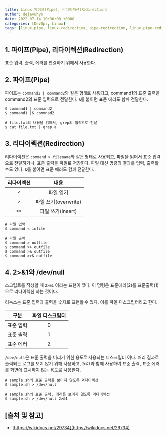 ```yaml
---
title: Linux 파이프(Pipe), 리다이렉션(Redirection)
author: dejavuhyo
date: 2022-07-14 10:30:00 +0900
categories: [DevOps, Linux]
tags: [linux-pipe, linux-redirection, pipe-redirection, linux-pipe-redirection, linux-파이프, linux-리다이렉션, linux-shell-script, 파이프, 리다이렉션, 리눅스-파이프, 리눅스-리다이렉션, 리눅스, 리눅스-쉘-스크립트]
---
```


## 1. 파이프(Pipe), 리다이렉션(Redirection)
표준 입력, 출력, 에러를 연결하기 위해서 사용한다.

## 2. 파이프(Pipe)
파이프는 `command1 | command2`와 같은 형태로 사용되고, command1의 표준 출력을 command2의 표준 입력으로 전달한다. `&`를 붙이면 표준 에러도 함께 전달한다.

```shell
$ command1 | command2
$ command1 |& commnad2

# file.txt의 내용을 읽어서, grep의 입력으로 전달
$ cat file.txt | grep a
```

## 3. 리다이렉션(Redirection)
리다이렉션은 `command > filename`와 같은 형태로 사용되고, 파일을 읽어서 표준 입력으로 전달하거나, 표준 출력을 파일로 저장한다. 파일 대신 명령의 결과를 입력, 출력할 수도 있다. `&`를 붙이면 표준 에러도 함께 전달한다.

| 리다이렉션 | 내용 |
|:-----:|:-----:|
| `<` | 파일 읽기 |
| `>` | 파일 쓰기(overwrite) |
| `>>` | 파일 쓰기(insert) |

```shell
# 파일 입력
$ command < infile

# 파일 출력 
$ command > outfile
$ command >> outfile
$ command >& outfile
$ command >>& outfile
```

## 4. 2>&1와 /dev/null
스크립트를 작성할 때 `2>&1` 이라는 표현이 있다. 이 명령은 표준에러(2)를 표준출력(1)으로 리다이렉션 하는 것이다.

리눅스는 표준 입력과 출력을 숫자로 표현할 수 있다. 이를 파일 디스크립터라고 한다.

| 구분 | 파일 디스크립터 |
|:-----:|:-----:|
| 표준 입력 | 0 |
| 표준 출력 | 1 |
| 표준 에러 | 2 |

`/dev/null`은 표준 출력을 버리기 위한 용도로 사용되는 디스크립터 이다. 처리 결과로 출력되는 로그를 보지 않기 위해 사용하고, `2>&1`과 함께 사용하여 표준 출력, 표준 에러를 화면에 표시하지 않는 용도로 사용한다.

```shell
# sample.sh의 표준 출력을 보이지 않도록 리다이렉션
$ sample.sh > /dev/null

# sample.sh의 표준 출력, 에러를 보이지 않도록 리다이렉션
$ sample.sh > /dev/null 2>&1
```

## [출처 및 참고]
* [https://wikidocs.net/29734](https://wikidocs.net/29734)
